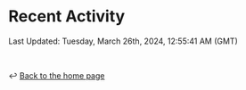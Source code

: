 # Recent Activity

<!--RECENT_ACTIVITY:start-->
<!--RECENT_ACTIVITY:end-->

<!--RECENT_ACTIVITY:last_update-->
Last Updated: Tuesday, March 26th, 2024, 12:55:41 AM (GMT)
<!--RECENT_ACTIVITY:last_update_end-->

<br>

↩️ [Back to the home page](/README.md)
